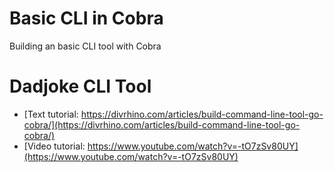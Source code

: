 # Basic CLI in Cobra
Building an basic CLI tool with Cobra

# Dadjoke CLI Tool

* [Text tutorial: https://divrhino.com/articles/build-command-line-tool-go-cobra/](https://divrhino.com/articles/build-command-line-tool-go-cobra/)
* [Video tutorial: https://www.youtube.com/watch?v=-tO7zSv80UY](https://www.youtube.com/watch?v=-tO7zSv80UY)
